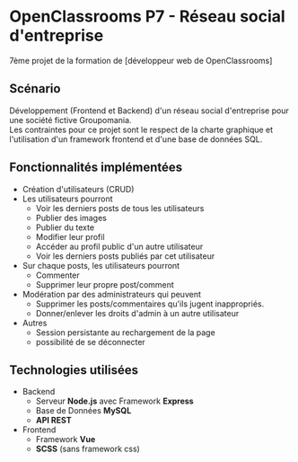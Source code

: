 # OpenClassrooms P7 - Réseau social d'entreprise
7ème projet de la formation de [développeur web de OpenClassrooms]

## Scénario
Développement (Frontend et Backend) d'un réseau social d'entreprise pour une société fictive Groupomania.  
Les contraintes pour ce projet sont le respect de la charte graphique et l'utilisation d'un framework frontend et d'une base de données SQL. 

## Fonctionnalités implémentées
- Création d'utilisateurs (CRUD)
- Les utilisateurs pourront
  - Voir les derniers posts de tous les utilisateurs
  - Publier des images
  - Publier du texte
  - Modifier leur profil
  - Accéder au profil public d'un autre utilisateur
  - Voir les derniers posts publiés par cet utilisateur
- Sur chaque posts, les utilisateurs pourront
  - Commenter
  - Supprimer leur propre post/comment
- Modération par des administrateurs qui peuvent
  - Supprimer les posts/commentaires qu'ils jugent inappropriés.
  - Donner/enlever les droits d'admin à un autre utilisateur
- Autres
  - Session persistante au rechargement de la page
  - possibilité de se déconnecter


## Technologies utilisées
- Backend
  - Serveur **Node.js** avec Framework **Express**
  - Base de Données **MySQL** 
  - **API REST**
- Frontend
  - Framework **Vue**
  - **SCSS** (sans framework css)
